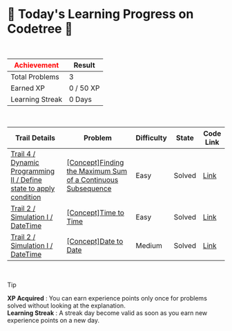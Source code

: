 # 🌲 Today's Learning Progress on Codetree 🌲

<br />

| <span style="color:red;display:block;text-align:center;"> **Achievement**</span> | Result |
|---|---|
|Total Problems| 3 |
| Earned XP | 0 / 50 XP |
| Learning Streak | 0 Days |

<br />

|Trail Details|Problem|Difficulty|State|Code Link|
|---|---|---|---|---|
|[Trail 4 / Dynamic Programming II / Define state to apply condition](https://www.codetree.ai/trail-info/intermediate-low/)|[[Concept]Finding the Maximum Sum of a Continuous Subsequence](https://www.codetree.ai/trails/complete/curated-cards/intro-max-of-partial-sum/)|Easy|Solved|[Link](https://github.com/wikBurn/wikburn_codetree/blob/main/250512/%EC%97%B0%EC%86%8D%20%EB%B6%80%EB%B6%84%20%ED%95%A9%EC%9D%98%20%EC%B5%9C%EB%8C%93%EA%B0%92%20%EA%B5%AC%ED%95%98%EA%B8%B0/max-of-partial-sum.py)|
|[Trail 2 / Simulation I / DateTime](https://www.codetree.ai/trail-info/novice-mid/)|[[Concept]Time to Time](https://www.codetree.ai/trails/complete/curated-cards/intro-time-to-time/)|Easy|Solved|[Link](https://github.com/wikBurn/wikburn_codetree/blob/main/250512/Time%20to%20Time/time-to-time.py)|
|[Trail 2 / Simulation I / DateTime](https://www.codetree.ai/trail-info/novice-mid/)|[[Concept]Date to Date](https://www.codetree.ai/trails/complete/curated-cards/intro-date-to-date/)|Medium|Solved|[Link](https://github.com/wikBurn/wikburn_codetree/blob/main/250512/Date%20to%20Date/date-to-date.py)|


<br />

> [!TIP]
> **XP Acquired** : You can earn experience points only once for problems solved without looking at the explanation.  
> **Learning Streak** : A streak day become valid as soon as you earn new experience points on a new day.

